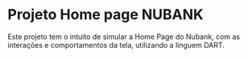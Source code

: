 # Projeto Home page NUBANK

Este projeto tem o intuito de simular a Home Page do Nubank, com as interações e comportamentos da tela, utilizando a linguem DART.
